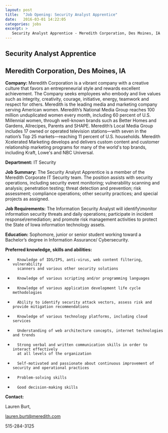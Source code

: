 ```yaml
---
layout: post
title:  "Job Opening: Security Analyst Apprentice" 
date:   2016-03-01 14:22:05 
categories: jobs
excerpt: >
   Security Analyst Apprentice - Meredith Corporation, Des Moines, IA 
---
```

Security Analyst Apprentice
------
Meredith Corporation, Des Moines, IA
------
 

**Company:**                      Meredith Corporation is a vibrant company with a creative culture that favors an
entrepreneurial style and rewards excellent achievement. The Company seeks employees 
who embody and live values such as integrity, creativity, courage, initiative, energy, 
teamwork and respect for others. 
Meredith is the leading media and marketing company serving American women. Meredith’s 
National Media Group reaches 100 million unduplicated women every month, including 60 
percent of U.S. Millennial women, through well-known brands such as Better Homes and 
Gardens, Allrecipes, Parents and SHAPE. Meredith’s Local Media Group includes 17 owned 
or operated television stations—with seven in the nation’s Top 25 markets—reaching 11 
percent of U.S. households. Meredith Xcelerated Marketing develops and delivers custom 
content and customer relationship marketing programs for many of the world's top brands, 
including Kraft, Lowe's and NBC Universal.


**Department:**        IT Security




**Job Summary:**               The Security Analyst Apprentice is a member of the Meredith Corporate IT Security team.
The position assists with security operations, including security event monitoring;
vulnerability scanning and analysis; penetration testing; threat detection and prevention; risk 
assessment; compliance operations; other security practices; and special projects as 
assigned.




**Job Requirements:**                 The Information Security Analyst will identify\monitor information security threats and daily operations; participate in incident response\remediation; and promote risk management activities to protect the State of Iowa information technology assets. 




**Education:**   Sophomore, junior or senior student working toward a Bachelor’s degree in Information Assurance/ Cybersecurity.



  **Preferred knowledge, skills and abilities:**


  *       Knowledge of IDS/IPS, anti-virus, web content filtering, vulnerability 
          scanners and various other security solutions

  *       Knowledge of various scripting and/or programming languages

  *       Knowledge of various application development life cycle methodologies

  *       Ability to identify security attack vectors, assess risk and provide mitigation recommendations

  *       Knowledge of various technology platforms, including cloud services
  
  *       Understanding of web architecture concepts, internet technologies and trends
  
  *       Strong verbal and written communication skills in order to interact effectively 
          at all levels of the organization
  
  *       Self-motivated and passionate about continuous improvement of security and operational practices
  
  *       Problem-solving skills
  
  *       Good decision-making skills
  
  
**Contact:**  

  Lauren Burt,


  lauren.burt@meredith.com
  
  
  515-284-3125
